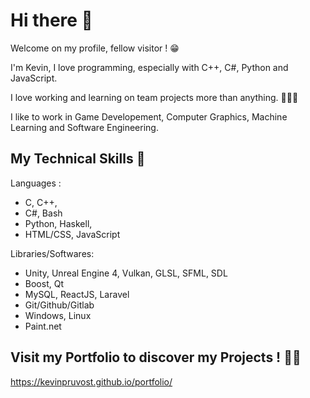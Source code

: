 # Hi there 👋

Welcome on my profile, fellow visitor ! 😁

I'm Kevin, I love programming, especially with C++, C#, Python and JavaScript.

I love working and learning on team projects more than anything. :people_holding_hands:

I like to work in Game Developement, Computer Graphics, Machine Learning and Software Engineering. 

## My Technical Skills 🔧

Languages :
* C, C++,
* C#, Bash
* Python, Haskell,
* HTML/CSS, JavaScript

Libraries/Softwares:
* Unity, Unreal Engine 4, Vulkan, GLSL, SFML, SDL
* Boost, Qt
* MySQL, ReactJS, Laravel
* Git/Github/Gitlab
* Windows, Linux
* Paint.net

<!--
**kevinpruvost/kevinpruvost** is a ✨ _special_ ✨ repository because its `README.md` (this file) appears on your GitHub profile.

Here are some ideas to get you started:

- 🔭 I’m currently working on ...
- 🌱 I’m currently learning ...
- 👯 I’m looking to collaborate on ...
- 🤔 I’m looking for help with ...
- 💬 Ask me about ...
- 📫 How to reach me: ...
- 😄 Pronouns: ...
- ⚡ Fun fact: ...
-->

## Visit my Portfolio to discover my Projects ! 👨‍💻

https://kevinpruvost.github.io/portfolio/
